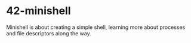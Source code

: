 # 42-minishell
Minishell is about creating a simple shell, learning more about processes and file descriptors along the way.
